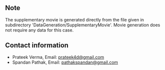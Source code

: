 ## Note ##

The supplementary movie is generated directly from the file given in subdirectory 'DataGeneration/SupplementaryMovie'. Movie generation does not require any data for this case.


## Contact information ##

* Prateek Verma, Email: prateek4d@gmail.com
* Spandan Pathak, Email: pathakspandan@gmail.com